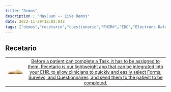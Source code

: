 ```yaml
---
title: "Demos"
description : "MayJuun -- Live Demos"
date: 2022-11-29T18:02:04Z
tags: ["demos","recetario","cuestionario","FHIR®","EDC","Electronc Data Capture","SDC","Structured Data Capture"]
---
```


## Recetario

|||
|:-:|:-:|
|[<img src="images/recetario.png" width="250"/>](https://recetario-dev-mctbmzb4uq-uk.a.run.app?isMockDemo=true)|[Before a patient can complete a Task, it has to be assigned to them. Recetario is our lightweight app that can be integrated into your EHR, to allow clinicians to quickly and easily select Forms, Surveys, and Questionnaires, and send them to the patient to be completed.](https://recetario-dev-mctbmzb4uq-uk.a.run.app?isMockDemo=true)|
